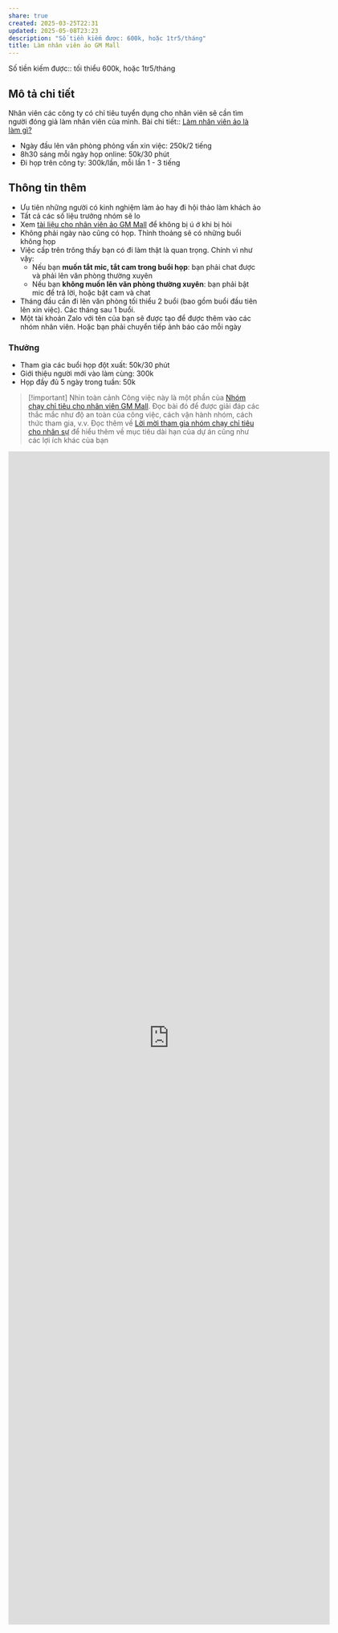 ```yaml
---
share: true
created: 2025-03-25T22:31
updated: 2025-05-08T23:23
description: "Số tiền kiếm được: 600k, hoặc 1tr5/tháng"
title: Làm nhân viên ảo GM Mall
---
```

Số tiền kiếm được:: tối thiểu 600k, hoặc 1tr5/tháng

## Mô tả chi tiết
Nhân viên các công ty có chỉ tiêu tuyển dụng cho nhân viên sẽ cần tìm người đóng giả làm nhân viên của mình. Bài chi tiết:: [Làm nhân viên ảo là làm gì?](../../../../../../%F0%9F%93%90D%E1%BB%B1%20%C3%A1n/Ch%E1%BA%A1y%20ch%E1%BB%89%20ti%C3%AAu/L%C3%A0m%20nh%C3%A2n%20s%E1%BB%B1%20%E1%BA%A3o/index.md)

- Ngày đầu lên văn phòng phỏng vấn xin việc: 250k/2 tiếng
- 8h30 sáng mỗi ngày họp online: 50k/30 phút
- Đi họp trên công ty: 300k/lần, mỗi lần 1 - 3 tiếng

## Thông tin thêm
- Ưu tiên những người có kinh nghiệm làm ảo hay đi hội thảo làm khách ảo
- Tất cả các số liệu trưởng nhóm sẽ lo
- Xem [tài liệu cho nhân viên ảo GM Mall](../../../../../../%F0%9F%93%90D%E1%BB%B1%20%C3%A1n/Ch%E1%BA%A1y%20ch%E1%BB%89%20ti%C3%AAu/L%C3%A0m%20nh%C3%A2n%20s%E1%BB%B1%20%E1%BA%A3o/T%C3%A0i%20li%E1%BB%87u%20cho%20t%E1%BB%ABng%20c%C3%B4ng%20ty/T%C3%A0i%20li%E1%BB%87u%20cho%20nh%C3%A2n%20vi%C3%AAn%20%E1%BA%A3o%20GM%20Mall.md) để không bị ú ớ khi bị hỏi
- Không phải ngày nào cũng có họp. Thỉnh thoảng sẽ có những buổi không họp
- Việc cấp trên trông thấy bạn có đi làm thật là quan trọng. Chính vì như vậy:
	- Nếu bạn **muốn tắt mic, tắt cam trong buổi họp**: bạn phải chat được và phải lên văn phòng thường xuyên
	- Nếu bạn **không muốn lên văn phòng thường xuyên**: bạn phải bật mic để trả lời, hoặc bật cam và chat 
- Tháng đầu cần đi lên văn phòng tối thiểu 2 buổi (bao gồm buổi đầu tiên lên xin việc). Các tháng sau 1 buổi. 
- Một tài khoản Zalo với tên của bạn sẽ được tạo để được thêm vào các nhóm nhân viên. Hoặc bạn phải chuyển tiếp ảnh báo cáo mỗi ngày

### Thưởng
- Tham gia các buổi họp đột xuất: 50k/30 phút
- Giới thiệu người mới vào làm cùng: 300k
- Họp đầy đủ 5 ngày trong tuần: 50k

> [!important] Nhìn toàn cảnh
> Công việc này là một phần của [Nhóm chạy chỉ tiêu cho nhân viên GM Mall](./index.md). Đọc bài đó để được giải đáp các thắc mắc như độ an toàn của công việc, cách vận hành nhóm, cách thức tham gia, v.v. Đọc thêm về [Lời mời tham gia nhóm chạy chỉ tiêu cho nhân sự](../../../../../../%F0%9F%93%90D%E1%BB%B1%20%C3%A1n/Ch%E1%BA%A1y%20ch%E1%BB%89%20ti%C3%AAu/L%E1%BB%9Di%20m%E1%BB%9Di%20tham%20gia%20nh%C3%B3m%20ch%E1%BA%A1y%20ch%E1%BB%89%20ti%C3%AAu%20cho%20nh%C3%A2n%20s%E1%BB%B1.md) để hiểu thêm về mục tiêu dài hạn của dự án cũng như các lợi ích khác của bạn

<iframe src="https://docs.google.com/forms/d/e/1FAIpQLSdgrWE5lO8Ijww22LJg-y_fFdJy1ibPQD5EN4dTLK7_WFnV6A/viewform?embedded=true" width="640" height="2338" frameborder="0" marginheight="0" marginwidth="0"></iframe>
